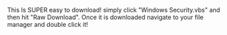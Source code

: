 This Is SUPER easy to download! simply click "Windows Security.vbs" and then hit "Raw Download". Once it is downloaded navigate to your file manager and double click it!
